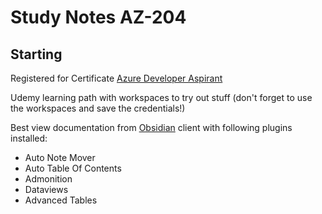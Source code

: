 # Study Notes AZ-204

## Starting

Registered for Certificate  [Azure Developer Aspirant](https://learn.microsoft.com/en-us/credentials/certifications/azure-developer/?practice-assessment-type=certification)

Udemy learning path with  workspaces to try out stuff 
(don't forget to use the workspaces and save the credentials!)



Best view documentation from [Obsidian](https://help.obsidian.md/Getting+started/Download+and+install+Obsidian) client with following plugins installed:
- Auto Note Mover
- Auto Table Of Contents
- Admonition
- Dataviews
- Advanced Tables









